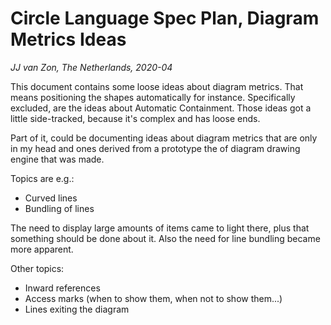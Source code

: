 Circle Language Spec Plan, Diagram Metrics Ideas
================================================
*JJ van Zon, The Netherlands, 2020-04*

This document contains some loose ideas about diagram metrics. That means positioning the shapes automatically for instance. Specifically excluded, are the ideas about Automatic Containment. Those ideas got a little side-tracked, because it's complex and has loose ends.

Part of it, could be documenting ideas about diagram metrics that are only in my head and ones derived from a prototype the of diagram drawing engine that was made.

Topics are e.g.:
- Curved lines
- Bundling of lines

The need to display large amounts of items came to light there, plus that something should be done about it.
Also the need for line bundling became more apparent.

Other topics:
* Inward references
* Access marks (when to show them, when not to show them...)
* Lines exiting the diagram